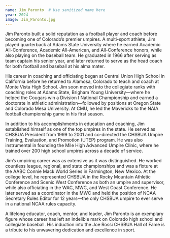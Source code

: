 ```yaml
---
name: Jim_Paronto  # Use sanitized name here
year: 2024
image: Jim_Paronto.jpg
---
```


Jim Paronto built a solid reputation as a football player and coach before becoming one of Colorado’s premier umpires. A multi-sport athlete, Jim played quarterback at Adams State University where he earned Academic All-Conference, Academic All-American, and All-Conference honors, while also playing on the baseball team. He graduated in 1966 after serving as team captain his senior year, and later returned to serve as the head coach for both football and baseball at his alma mater.

His career in coaching and officiating began at Central Union High School in California before he returned to Alamosa, Colorado to teach and coach at Monte Vista High School. Jim soon moved into the collegiate ranks with coaching roles at Adams State, Brigham Young University—where he helped the Cougars win a Division I National Championship and earned a doctorate in athletic administration—followed by positions at Oregon State and Colorado Mesa University. At CMU, he led the Mavericks to the NAIA football championship game in his first season.

In addition to his accomplishments in education and coaching, Jim established himself as one of the top umpires in the state. He served as CHSBUA President from 1999 to 2001 and co-directed the CHSBUA Umpire Training, Evaluation, and Promotion (UTEP) program. He was also instrumental in founding the Mile High Advanced Umpire Clinic, where he trained over 200 high school umpires across a decade of service.

Jim’s umpiring career was as extensive as it was distinguished. He worked countless league, regional, and state championships and was a fixture at the AABC Connie Mack World Series in Farmington, New Mexico. At the college level, he represented CHSBUA in the Rocky Mountain Athletic Conference and Scenic West Conference as both an umpire and supervisor, while also officiating in the WAC, MWC, and West Coast Conference. He later served as a coordinator in the MWC and held the position of NCAA Secretary Rules Editor for 12 years—the only CHSBUA umpire to ever serve in a national NCAA rules capacity.

A lifelong educator, coach, mentor, and leader, Jim Paronto is an exemplary figure whose career has left an indelible mark on Colorado high school and collegiate baseball. His induction into the Joe Rossi CHSBUA Hall of Fame is a tribute to his unwavering dedication and excellence in sport.
